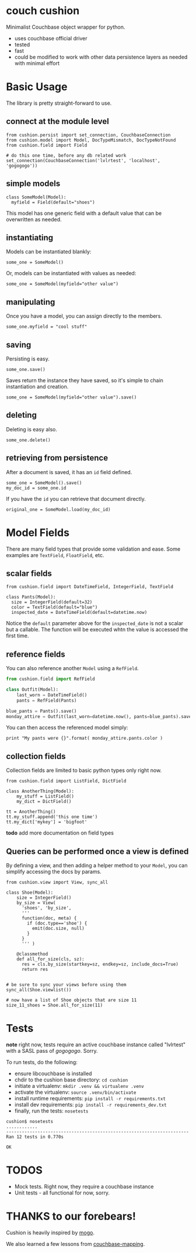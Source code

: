
# couch cushion

Minimalist Couchbase object wrapper for python.

- uses couchbase official driver
- tested
- fast
- could be modified to work with other data persistence layers as needed with
  minimal effort

# Basic Usage

The library is pretty straight-forward to use.

## connect at the module level

```
from cushion.persist import set_connection, CouchbaseConnection
from cushion.model import Model, DocTypeMismatch, DocTypeNotFound
from cushion.field import Field

# do this one time, before any db related work
set_connection(CouchbaseConnection('lvlrtest', 'localhost', 'gogogogo'))
```

## simple models

```
class SomeModel(Model):
  myfield = Field(default="shoes")
```

This model has one generic field with a default value that can be overwritten
as needed.


## instantiating

Models can be instantiated blankly:

```
some_one = SomeModel()
```

Or, models can be instantiated with values as needed:

```
some_one = SomeModel(myfield="other value")
```

## manipulating

Once you have a model, you can assign directly to the members.

```
some_one.myfield = "cool stuff"
```


## saving

Persisting is easy.

```
some_one.save()
```

Saves return the instance they have saved, so it's simple to chain
instantiation and creation.

```
some_one = SomeModel(myfield="other value").save()
```

## deleting

Deleting is easy also.

```
some_one.delete()
```

## retrieving from persistence

After a document is saved, it has an `id` field defined.

```
some_one = SomeModel().save()
my_doc_id = some_one.id
```

If you have the `id` you can retrieve that document directly.

```
original_one = SomeModel.load(my_doc_id)
```

# Model Fields

There are many field types that provide some validation and ease.  Some
examples are `TextField`, `FloatField`, etc.

## scalar fields

```
from cushion.field import DateTimeField, IntegerField, TextField

class Pants(Model):
  size = IntegerField(default=32)
  color = TextField(default="blue")
  inspected_date = DateTimeField(default=datetime.now)
```

Notice the `default` parameter above for the `inspected_date` is not a scalar
but a callable.  The function will be executed whtn the value is accessed the
first time.


## reference fields

You can also reference another `Model` using a `RefField`.

```python
from cushion.field import RefField

class Outfit(Model):
    last_worn = DateTimeField()
    pants = RefField(Pants)

blue_pants = Pants().save()
monday_attire = Outfit(last_worn=datetime.now(), pants=blue_pants).save()
```

You can then access the referenced model simply:

```
print "My pants were {}".format( monday_attire.pants.color )
```

## collection fields

Collection fields are limited to basic python types only right now.

```
from cushion.field import ListField, DictField

class AnotherThing(Model):
    my_stuff = ListField()
    my_dict = DictField()

tt = AnotherThing()
tt.my_stuff.append('this one time')
tt.my_dict['mykey'] = 'bigfoot'
```


**todo** add more documentation on field types

## Queries can be performed once a view is defined

By defining a view, and then adding a helper method to your `Model`, you can
simplify accessing the docs by params.

```
from cushion.view import View, sync_all

class Shoe(Model):
    size = IntegerField()
    by_size = View(
      'shoes', 'by_size',
      '''
      function(doc, meta) {
        if (doc.type=='shoe') {
          emit(doc.size, null)
        }
      }
      ''' )

    @classmethod
    def all_for_size(cls, sz):
      res = cls.by_size(startkey=sz, endkey=sz, include_docs=True)
      return res


# be sure to sync your views before using them
sync_all(Shoe.viewlist())

# now have a list of Shoe objects that are size 11
size_11_shoes = Shoe.all_for_size(11)
```


# Tests

**note** right now, tests require an active couchbase instance called
"lvlrtest" with a SASL pass of *gogogogo*.  Sorry.

To run tests, do the following:

- ensure libcouchbase is installed
- chdir to the cushion base directory: `cd cushion`
- initiate a virtualenv: `mkdir .venv && virtualenv .venv`
- activate the virtualenv: `source .venv/bin/activate`
- install runtime requirements: `pip install -r requirements.txt`
- install dev requirements: `pip install -r requirements_dev.txt`
- finally, run the tests: `nosetests`

```
cushion$ nosetests
............
----------------------------------------------------------------------
Ran 12 tests in 0.770s

OK
```

# TODOS

- Mock tests.  Right now, they require a couchbase instance
- Unit tests - all functional for now, sorry.


# THANKS to our forebears!

Cushion is heavily inspired by [mogo](https://github.com/joshmarshall/mogo).

We also learned a few lessons from
[couchbase-mapping](https://github.com/hdmessaging/couchbase-mapping-python).


